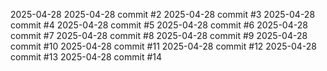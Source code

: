 2025-04-28
2025-04-28 commit #2
2025-04-28 commit #3
2025-04-28 commit #4
2025-04-28 commit #5
2025-04-28 commit #6
2025-04-28 commit #7
2025-04-28 commit #8
2025-04-28 commit #9
2025-04-28 commit #10
2025-04-28 commit #11
2025-04-28 commit #12
2025-04-28 commit #13
2025-04-28 commit #14